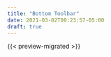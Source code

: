```yaml
---
title: "Bottom Toolbar"
date: 2021-03-02T00:23:57-05:00
draft: true
---
```


{{< preview-migrated >}}

